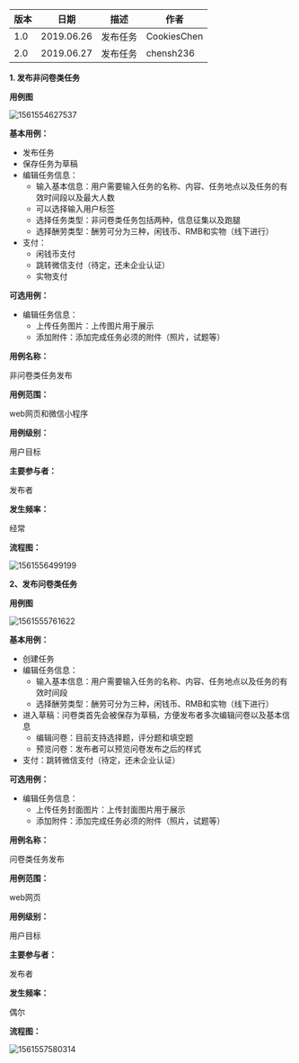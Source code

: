 | 版本 | 日期       | 描述     | 作者        |
| ---- | ---------- | -------- | ----------- |
| 1.0  | 2019.06.26 | 发布任务 | CookiesChen |
| 2.0  | 2019.06.27 | 发布任务 | chensh236 |
**1. 发布非问卷类任务**

**用例图**

![1561554627537](img/非问卷发布用例图.png)

**基本用例：**

- 发布任务
- 保存任务为草稿
- 编辑任务信息：
  - 输入基本信息：用户需要输入任务的名称、内容、任务地点以及任务的有效时间段以及最大人数
  - 可以选择输入用户标签
  - 选择任务类型：非问卷类任务包括两种，信息征集以及跑腿
  - 选择酬劳类型：酬劳可分为三种，闲钱币、RMB和实物（线下进行）
- 支付：
  - 闲钱币支付
  - 跳转微信支付（待定，还未企业认证）
  - 实物支付

**可选用例：**

- 编辑任务信息：
  - 上传任务图片：上传图片用于展示
  - 添加附件：添加完成任务必须的附件（照片，试题等）

**用例名称：**

非问卷类任务发布

**用例范围：**

web网页和微信小程序

**用例级别：**

用户目标

**主要参与者：**

发布者

**发生频率：**

经常

**流程图：**

![1561556499199](img/非问卷发布流程图.png)

**2、发布问卷类任务**

**用例图**

![1561555761622](img/1561555761622.png)

**基本用例：**

- 创建任务
- 编辑任务信息：
  - 输入基本信息：用户需要输入任务的名称、内容、任务地点以及任务的有效时间段
  - 选择酬劳类型：酬劳可分为三种，闲钱币、RMB和实物（线下进行）
- 进入草稿：问卷类首先会被保存为草稿，方便发布者多次编辑问卷以及基本信息
  - 编辑问卷：目前支持选择题，评分题和填空题
  - 预览问卷：发布者可以预览问卷发布之后的样式
- 支付：跳转微信支付（待定，还未企业认证）

**可选用例：**

- 编辑任务信息：
  - 上传任务封面图片：上传封面图片用于展示
  - 添加附件：添加完成任务必须的附件（照片，试题等）

**用例名称：**

问卷类任务发布

**用例范围：**

web网页

**用例级别：**

用户目标

**主要参与者：**

发布者

**发生频率：**

偶尔

**流程图：**

![1561557580314](img/1561557580314.png)